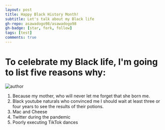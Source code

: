```yaml
---
layout: post
title: Happy Black History Month!
subtitle: Let's talk about my Black life
gh-repo: asawadogo98/asawadogo98
gh-badge: [star, fork, follow]
tags: [test]
comments: true
---
```

# To celebrate my Black life, I'm going to list five reasons why:
![author](https://asawadogo98.github.io/assets/img/unnamed.jpg)
1. Because my mother, who will never let me forget that she born me. 
1. Black youtube naturals who convinced me I should wait at least three or four years to see the results of their potions. 
1. Mac and Cheese
1. Twitter during the pandemic 
1. Poorly executing TikTok dances
